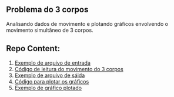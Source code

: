 ## Problema do 3 corpos

Analisando dados de movimento e plotando gráficos envolvendo o movimento simultâneo de 3 corpos.

<!-- [![GitHub stats](https://github-readme-stats.vercel.app/api?username=estevao-luiz)](https://github.com/estevao-luiz) -->

## Repo Content:

1. [Exemplo de arquivo de entrada](#3body.in)
2. [Código de leitura do movimento do 3 corpos](#read_movement)
3. [Exemplo de arquivo de sáida](#3body.out)
4. [Código para plotar os gráficos](#)
5. [Exemplo de gráfico plotado](#)
   
